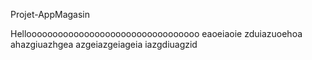 Projet-AppMagasin

Hellooooooooooooooooooooooooooooooooo
eaoeiaoie
zduiazuoehoa
ahazgiuazhgea
azgeiazgeiageia
iazgdiuagzid
